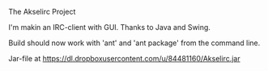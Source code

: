 The Akselirc Project

I'm makin an IRC-client with GUI. Thanks to Java and Swing.

Build should now work with 'ant' and  'ant package' from the command line.

Jar-file at https://dl.dropboxusercontent.com/u/84481160/Akselirc.jar
